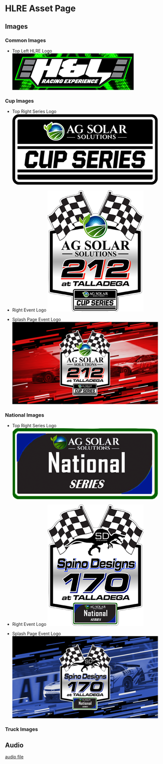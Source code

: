 # HLRE Asset Page

## Images
### Common Images

* Top Left HLRE Logo
![HLRE Logo](images/hlre-logo-top-left.png)

### Cup Images

* Top Right Series Logo
![HLRE Logo](images/cup-league-logo-small.png)

* Right Event Logo
![HLRE Logo](images/cup-race-logo-right.png)

* Splash Page Event Logo
![HLRE Logo](images/cup-full-splash.png)

### National Images

* Top Right Series Logo
![HLRE Logo](images/nat-league-logo-small.png)

* Right Event Logo
![HLRE Logo](images/nat-race-logo-right.png)

* Splash Page Event Logo
![HLRE Logo](images/nat-full-splash.png)

### Truck Images

## Audio

[audio file](audio/cars-and-bike-no-copyright.mp3)